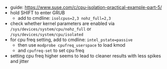 - guide: https://www.suse.com/c/cpu-isolation-practical-example-part-5/
- hold SHIFT to enter GRUB
  - add to cmdline: `isolcpus=2,3 nohz_full=2,3`
- check whether kernel parameters are enabled via `/sys/devices/system/cpu/nohz_full` or `/sys/devices/system/cpu/isolated`
- for cpu freq setting, add to cmdline: `intel_pstate=passive`
  - then use `modprobe cpufreq_userspace` to load kmod
  - and `cpufreq-set` to set cpu freq
- setting cpu freq higher seems to lead to cleaner results with less spikes and jitter
